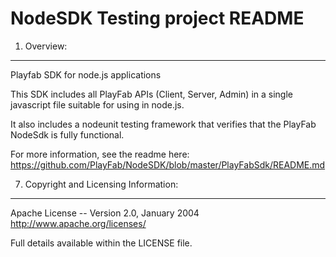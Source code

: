 NodeSDK Testing project README
========
1. Overview:
----
Playfab SDK for node.js applications

This SDK includes all PlayFab APIs (Client, Server, Admin) in a single javascript file suitable for using in node.js.

It also includes a nodeunit testing framework that verifies that the PlayFab NodeSdk is fully functional.

For more information, see the readme here: https://github.com/PlayFab/NodeSDK/blob/master/PlayFabSdk/README.md

7. Copyright and Licensing Information:
----
  Apache License --
  Version 2.0, January 2004
  http://www.apache.org/licenses/

  Full details available within the LICENSE file.

